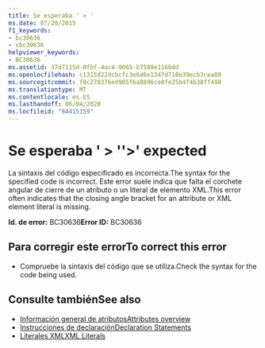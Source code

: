 ```yaml
---
title: Se esperaba ' > '
ms.date: 07/20/2015
f1_keywords:
- bc30636
- vbc30636
helpviewer_keywords:
- BC30636
ms.assetid: 37d7115d-0fbf-4ac4-9065-b7580e116bdd
ms.openlocfilehash: c1315d22dcbcfc3e6d6e1347d710e39ecb3cea00
ms.sourcegitcommit: f8c270376ed905f6a8896ce0fe25b4f4b38ff498
ms.translationtype: MT
ms.contentlocale: es-ES
ms.lasthandoff: 06/04/2020
ms.locfileid: "84415159"
---
```

# <a name="-expected"></a><span data-ttu-id="4c617-102">Se esperaba ' > '</span><span class="sxs-lookup"><span data-stu-id="4c617-102">'>' expected</span></span>
<span data-ttu-id="4c617-103">La sintaxis del código especificado es incorrecta.</span><span class="sxs-lookup"><span data-stu-id="4c617-103">The syntax for the specified code is incorrect.</span></span> <span data-ttu-id="4c617-104">Este error suele indica que falta el corchete angular de cierre de un atributo o un literal de elemento XML.</span><span class="sxs-lookup"><span data-stu-id="4c617-104">This error often indicates that the closing angle bracket for an attribute or XML element literal is missing.</span></span>  
  
 <span data-ttu-id="4c617-105">**Id. de error:** BC30636</span><span class="sxs-lookup"><span data-stu-id="4c617-105">**Error ID:** BC30636</span></span>  
  
## <a name="to-correct-this-error"></a><span data-ttu-id="4c617-106">Para corregir este error</span><span class="sxs-lookup"><span data-stu-id="4c617-106">To correct this error</span></span>  
  
- <span data-ttu-id="4c617-107">Compruebe la sintaxis del código que se utiliza.</span><span class="sxs-lookup"><span data-stu-id="4c617-107">Check the syntax for the code being used.</span></span>  
  
## <a name="see-also"></a><span data-ttu-id="4c617-108">Consulte también</span><span class="sxs-lookup"><span data-stu-id="4c617-108">See also</span></span>

- [<span data-ttu-id="4c617-109">Información general de atributos</span><span class="sxs-lookup"><span data-stu-id="4c617-109">Attributes overview</span></span>](../programming-guide/concepts/attributes/index.md)
- [<span data-ttu-id="4c617-110">Instrucciones de declaración</span><span class="sxs-lookup"><span data-stu-id="4c617-110">Declaration Statements</span></span>](../programming-guide/language-features/statements.md#declaration-statements)
- [<span data-ttu-id="4c617-111">Literales XML</span><span class="sxs-lookup"><span data-stu-id="4c617-111">XML Literals</span></span>](../language-reference/xml-literals/index.md)
